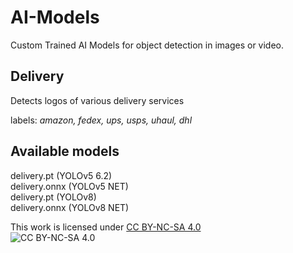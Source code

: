 # AI-Models
Custom Trained AI Models for object detection in images or video.<br/>

## Delivery
Detects logos of various delivery services<br/>

labels: *amazon, fedex, ups, usps, uhaul, dhl*<br/>

## Available models
delivery.pt (YOLOv5 6.2)<br/>
delivery.onnx (YOLOv5 NET)<br/>
delivery.pt (YOLOv8)<br/>
delivery.onnx (YOLOv8 NET)</br>

This work is licensed under [CC BY-NC-SA 4.0](https://creativecommons.org/licenses/by-nc-sa/4.0/)<br/>
![CC BY-NC-SA 4.0](https://licensebuttons.net/l/by-nc-sa/4.0/88x31.png)
